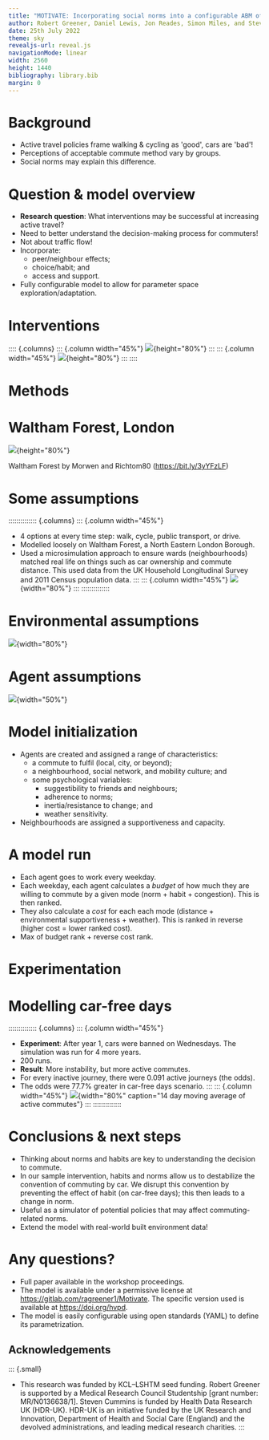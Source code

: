 ```yaml
---
title: "MOTIVATE: Incorporating social norms into a configurable ABM of the decision to perform commuting behaviour"
author: Robert Greener, Daniel Lewis, Jon Reades, Simon Miles, and Steven Cummins
date: 25th July 2022
theme: sky
revealjs-url: reveal.js
navigationMode: linear
width: 2560
height: 1440
bibliography: library.bib
margin: 0
---
```


# Background

- Active travel policies frame walking & cycling as 'good', cars are 'bad'!
- Perceptions of acceptable commute method vary by groups.
- Social norms may explain this difference.

# Question & model overview

- **Research question**: What interventions may be successful at increasing active travel?
- Need to better understand the decision-making process for commuters!
- Not about traffic flow!
- Incorporate:
    * peer/neighbour effects;
    * choice/habit; and
    * access and support.
- Fully configurable model to allow for parameter space exploration/adaptation.

# Interventions

:::: {.columns}
::: {.column width="45%"}
![](images/ltn.jpg){height="80%"}
:::
::: {.column width="45%"}
![](images/ltn-ft.png){height="80%"}
:::
::::


# Methods

# Waltham Forest, London

![](images/LondonWaltham.svg){height="80%"}

Waltham Forest by Morwen and Richtom80 (<https://bit.ly/3yYFzLF>)

# Some assumptions

:::::::::::::: {.columns}
::: {.column width="45%"}
- 4 options at every time step: walk, cycle, public transport, or drive.
- Modelled loosely on Waltham Forest, a North Eastern London Borough.
- Used a microsimulation approach to ensure wards (neighbourhoods) matched real life on things such as car ownership and commute distance. This used data from the UK Household Longitudinal Survey and 2011 Census population data.
:::
::: {.column width="45%"}
![](images/neighbourhood-grid.svg){width="80%"}
:::
::::::::::::::

# Environmental assumptions

![](images/environment.svg){width="80%"}

# Agent assumptions

![](images/agent-belongings.svg){width="50%"}

# Model initialization

- Agents are created and assigned a range of characteristics:
    * a commute to fulfil (local, city, or beyond);
    * a neighbourhood, social network, and mobility culture; and
    * some psychological variables:
        - suggestibility to friends and neighbours;
        - adherence to norms;
        - inertia/resistance to change; and
        - weather sensitivity.
- Neighbourhoods are assigned a supportiveness and capacity.

# A model run

- Each agent goes to work every weekday.
- Each weekday, each agent calculates a *budget* of how much they are willing to commute by a given mode (norm + habit + congestion). This is then ranked.
- They also calculate a *cost* for each each mode (distance + environmental supportiveness + weather). This is ranked in reverse (higher cost = lower ranked cost).
- Max of budget rank + reverse cost rank.

# Experimentation

# Modelling car-free days

:::::::::::::: {.columns}
::: {.column width="45%"}
- **Experiment**: After year 1, cars were banned on Wednesdays. The simulation was run for 4 more years.
- 200 runs.
- **Result**: More instability, but more active commutes.
- For every inactive journey, there were 0.091 active journeys (the odds).
- The odds were 77.7% greater in car-free days scenario.
:::
::: {.column width="45%"}
![](images/cfd.png){width="80%" caption="14 day moving average of active commutes"}
:::
::::::::::::::

# Conclusions & next steps

- Thinking about norms and habits are key to understanding the decision to commute.
- In our sample intervention, habits and norms allow us to destabilize the convention of commuting by car. We disrupt this convention by preventing the effect of habit (on car-free days); this then leads to a change in norm.
- Useful as a simulator of potential policies that may affect commuting-related norms.
- Extend the model with real-world built environment data!

# Any questions?

- Full paper available in the workshop proceedings.
- The model is available under a permissive license at <https://gitlab.com/ragreener1/Motivate>. The specific version used is available at <https://doi.org/hvpd>.
- The model is easily configurable using open standards (YAML) to define its parametrization.

## Acknowledgements

::: {.small}
- This research was funded by KCL–LSHTM seed funding. Robert Greener is supported by a Medical Research Council Studentship [grant number: MR/N0136638/1]. Steven Cummins is funded by Health Data Research UK (HDR-UK). HDR-UK is an initiative funded by the UK Research and Innovation, Department of Health and Social Care (England) and the devolved administrations, and leading medical research charities.
:::
